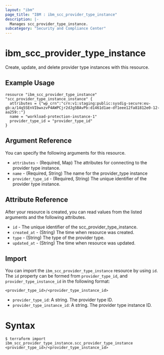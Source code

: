 ```yaml
---
layout: "ibm"
page_title: "IBM : ibm_scc_provider_type_instance"
description: |-
  Manages scc_provider_type_instance.
subcategory: "Security and Compliance Center"
---
```


# ibm_scc_provider_type_instance

Create, update, and delete provider type instances with this resource.

## Example Usage

```hcl
resource "ibm_scc_provider_type_instance" "scc_provider_type_instance_instance" {
  attributes = {"wp_crn":"crn:v1:staging:public:sysdig-secure:eu-gb:a/14q5SEnVIbwxzvP4AWPCjr2dJg5BAvPb:d1461d1ae-df1eee12fa81812e0-12-aa259::"}
  name = "workload-protection-instance-1"
  provider_type_id = "provider_type_id"
}
```

## Argument Reference

You can specify the following arguments for this resource.

* `attributes` - (Required, Map) The attributes for connecting to the provider type instance.
* `name` - (Required, String) The name for the provider_type instance
* `provider_type_id` - (Required, String) The unique identifier of the provider type instance.

## Attribute Reference

After your resource is created, you can read values from the listed arguments and the following attributes.

* `id` - The unique identifier of the scc_provider_type_instance.
* `created_at` - (String) The time when resource was created.
* `type` - (String) The type of the provider type.
* `updated_at` - (String) The time when resource was updated.


## Import

You can import the `ibm_scc_provider_type_instance` resource by using `id`.
The `id` property can be formed from `provider_type_id`, and `provider_type_instance_id` in the following format:

```
<provider_type_id>/<provider_type_instance_id>
```
* `provider_type_id`: A string. The provider type ID.
* `provider_type_instance_id`: A string. The provider type instance ID.

# Syntax
```
$ terraform import ibm_scc_provider_type_instance.scc_provider_type_instance <provider_type_id>/<provider_type_instance_id>
```
